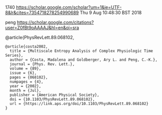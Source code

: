 1740
https://scholar.google.com/scholar?um=1&ie=UTF-8&lr&cites=7354718278254990689
Thu  9 Aug 10:48:30 BST 2018



peng
https://scholar.google.com/citations?user=Z0fBt9oAAAAJ&hl=en&oi=sra

@article{PhysRevLett.89.068102,
```
@article{costa2002,
  title = {Multiscale Entropy Analysis of Complex Physiologic Time Series},
  author = {Costa, Madalena and Goldberger, Ary L. and Peng, C.-K.},
  journal = {Phys. Rev. Lett.},
  volume = {89},
  issue = {6},
  pages = {068102},
  numpages = {4},
  year = {2002},
  month = {Jul},
  publisher = {American Physical Society},
  doi = {10.1103/PhysRevLett.89.068102},
  url = {https://link.aps.org/doi/10.1103/PhysRevLett.89.068102}
}
```



